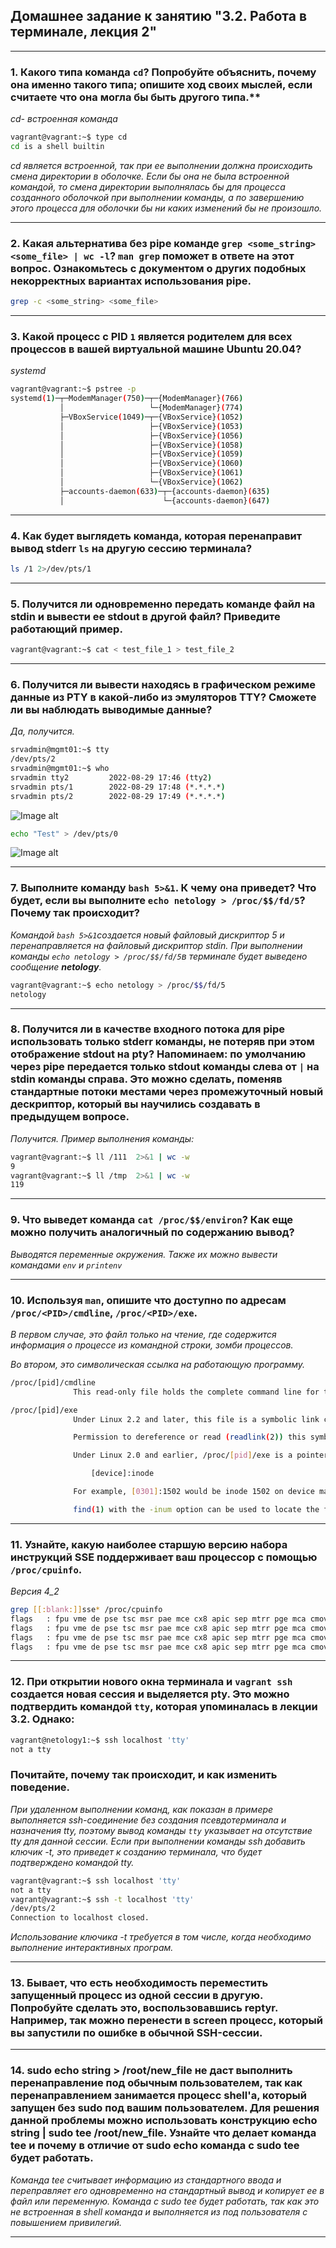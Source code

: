 ## Домашнее задание к занятию "3.2. Работа в терминале, лекция 2"
---

### 1. Какого типа команда `cd`? Попробуйте объяснить, почему она именно такого типа; опишите ход своих мыслей, если считаете что она могла бы быть другого типа.**

*cd- встроенная команда*

```bash
vagrant@vagrant:~$ type cd
cd is a shell builtin
```
*cd является встроенной, так при ее выполнении должна происходить смена директории в оболочке. Если бы она не была встроенной командой, то смена директории выполнялась бы для процесса созданного оболочкой при выполнении команды, а по завершению этого процесса для оболочки бы ни каких изменений бы не произошло.*
 
---
 
### 2. Какая альтернатива без pipe команде `grep <some_string> <some_file> | wc -l`? `man grep` поможет в ответе на этот вопрос. Ознакомьтесь с документом о других подобных некорректных вариантах использования pipe.

```bash
grep -c <some_string> <some_file>
```
---

### 3. Какой процесс с PID `1` является родителем для всех процессов в вашей виртуальной машине Ubuntu 20.04?

*systemd*


```bash
vagrant@vagrant:~$ pstree -p
systemd(1)─┬─ModemManager(750)─┬─{ModemManager}(766)
           │                   └─{ModemManager}(774)
           ├─VBoxService(1049)─┬─{VBoxService}(1052)
           │                   ├─{VBoxService}(1053)
           │                   ├─{VBoxService}(1056)
           │                   ├─{VBoxService}(1058)
           │                   ├─{VBoxService}(1059)
           │                   ├─{VBoxService}(1060)
           │                   ├─{VBoxService}(1061)
           │                   └─{VBoxService}(1062)
           ├─accounts-daemon(633)─┬─{accounts-daemon}(635)
           │                      └─{accounts-daemon}(647)
```
---

### 4. Как будет выглядеть команда, которая перенаправит вывод stderr `ls` на другую сессию терминала?

```bash
ls /1 2>/dev/pts/1
```
---

### 5. Получится ли одновременно передать команде файл на stdin и вывести ее stdout в другой файл? Приведите работающий пример.

```bash
vagrant@vagrant:~$ cat < test_file_1 > test_file_2
```

---
### 6. Получится ли вывести находясь в графическом режиме данные из PTY в какой-либо из эмуляторов TTY? Сможете ли вы наблюдать выводимые данные?

*Да, получится.*


```bash
srvadmin@mgmt01:~$ tty
/dev/pts/2
srvadmin@mgmt01:~$ who
srvadmin tty2         2022-08-29 17:46 (tty2)
srvadmin pts/1        2022-08-29 17:48 (*.*.*.*)
srvadmin pts/2        2022-08-29 17:49 (*.*.*.*)
```

![Image alt](https://github.com/Fi3ik/devops-netology/blob/main/homeworks/03-sysadmin-02-terminal/1.png)

```bash
echo "Test" > /dev/pts/0
```

![Image alt](https://github.com/Fi3ik/devops-netology/blob/main/homeworks/03-sysadmin-02-terminal/2.png)

---
### 7. Выполните команду `bash 5>&1`. К чему она приведет? Что будет, если вы выполните `echo netology > /proc/$$/fd/5`? Почему так происходит?

*Командой `bash 5>&1`создается новый файловый дискриптор 5 и перенаправляется на файловый дискриптор stdin.
При выполнении команды `echo netology > /proc/$$/fd/5`в терминале будет выведено сообщение **netology**.*


```bash
vagrant@vagrant:~$ echo netology > /proc/$$/fd/5
netology
```

---

### 8. Получится ли в качестве входного потока для pipe использовать только stderr команды, не потеряв при этом отображение stdout на pty? Напоминаем: по умолчанию через pipe передается только stdout команды слева от `|` на stdin команды справа. Это можно сделать, поменяв стандартные потоки местами через промежуточный новый дескриптор, который вы научились создавать в предыдущем вопросе.

*Получится. Пример выполнения команды:*


```bash
vagrant@vagrant:~$ ll /111  2>&1 | wc -w
9
vagrant@vagrant:~$ ll /tmp  2>&1 | wc -w
119
```

---

### 9. Что выведет команда `cat /proc/$$/environ`? Как еще можно получить аналогичный по содержанию вывод?

*Выводятся переменные окружения. Также их можно вывести командами `env` и `printenv`*

---

### 10. Используя `man`, опишите что доступно по адресам `/proc/<PID>/cmdline`, `/proc/<PID>/exe`.

*В первом случае, это файл только на чтение, где содержится информация о процессе из командной строки, зомби процессов.*

*Во втором, это символическая ссылка на работающую программу.*

```bash
/proc/[pid]/cmdline
              This read-only file holds the complete command line for the process, unless the process is a zombie.  In the latter case, there is nothing in this file: that is, a read on this file will  return  0  characters.   The command-line arguments appear in this file as a set of strings separated by null bytes ('\0'), with a further null byte after the last string.
```


  
```bash
/proc/[pid]/exe
              Under Linux 2.2 and later, this file is a symbolic link containing the actual pathname of the executed command.  This symbolic link can be dereferenced normally; attempting to open it will open the  executable.   You  can  even  type /proc/[pid]/exe to run another copy of the same executable that is being run by process [pid].  If the pathname has been unlinked, the symbolic link will contain the string '(deleted)' appended to the original pathname.  In a multithreaded process, the contents of this symbolic link are not available if the main thread has already terminated (typically by calling pthread_exit(3)).

              Permission to dereference or read (readlink(2)) this symbolic link is governed by a ptrace access mode PTRACE_MODE_READ_FSCREDS check; see ptrace(2).

              Under Linux 2.0 and earlier, /proc/[pid]/exe is a pointer to the binary which was executed, and appears as a symbolic link.  A readlink(2) call on this file under Linux 2.0 returns a string in the format:

                  [device]:inode

              For example, [0301]:1502 would be inode 1502 on device major 03 (IDE, MFM, etc. drives) minor 01 (first partition on the first drive).

              find(1) with the -inum option can be used to locate the file.
```


---

### 11. Узнайте, какую наиболее старшую версию набора инструкций SSE поддерживает ваш процессор с помощью `/proc/cpuinfo`.

*Версия 4_2*


```bash
grep [[:blank:]]sse* /proc/cpuinfo
flags   : fpu vme de pse tsc msr pae mce cx8 apic sep mtrr pge mca cmov pat pse36 clflush mmx fxsr sse sse2 ht syscall nx rdtscp lm constant_tsc rep_good nopl xtopology nonstop_tsc cpuid tsc_known_freq pni ssse3 cx16 pcid sse4_1 sse4_2 hypervisor lahf_lm invpcid_single ibrs_enhanced fsgsbase invpcid md_clear flush_l1d arch_capabilities
flags   : fpu vme de pse tsc msr pae mce cx8 apic sep mtrr pge mca cmov pat pse36 clflush mmx fxsr sse sse2 ht syscall nx rdtscp lm constant_tsc rep_good nopl xtopology nonstop_tsc cpuid tsc_known_freq pni ssse3 cx16 pcid sse4_1 sse4_2 hypervisor lahf_lm invpcid_single ibrs_enhanced fsgsbase invpcid md_clear flush_l1d arch_capabilities
flags   : fpu vme de pse tsc msr pae mce cx8 apic sep mtrr pge mca cmov pat pse36 clflush mmx fxsr sse sse2 ht syscall nx rdtscp lm constant_tsc rep_good nopl xtopology nonstop_tsc cpuid tsc_known_freq pni ssse3 cx16 pcid sse4_1 sse4_2 hypervisor lahf_lm invpcid_single ibrs_enhanced fsgsbase invpcid md_clear flush_l1d arch_capabilities
flags   : fpu vme de pse tsc msr pae mce cx8 apic sep mtrr pge mca cmov pat pse36 clflush mmx fxsr sse sse2 ht syscall nx rdtscp lm constant_tsc rep_good nopl xtopology nonstop_tsc cpuid tsc_known_freq pni ssse3 cx16 pcid sse4_1 sse4_2 hypervisor lahf_lm invpcid_single ibrs_enhanced fsgsbase invpcid md_clear flush_l1d arch_capabilities
```
---

### 12. При открытии нового окна терминала и `vagrant ssh` создается новая сессия и выделяется pty. Это можно подтвердить командой `tty`, которая упоминалась в лекции 3.2. Однако:


```bash
vagrant@netology1:~$ ssh localhost 'tty'
not a tty
```

### Почитайте, почему так происходит, и как изменить поведение. 

*При удаленном выполнении команд, как показан в примере выполняется ssh-соединение без создания псевдотерминала и назначения tty, поэтому вывод команды `tty` указывает на отсутствие tty для данной сессии.
Если при выполнении команды ssh добавить ключик -t, это приведет к созданию терминала, что будет подтверждено командой tty.*


```bash
vagrant@vagrant:~$ ssh localhost 'tty'
not a tty
vagrant@vagrant:~$ ssh -t localhost 'tty'
/dev/pts/2
Connection to localhost closed.
```

*Использование ключика -t требуется в том числе, когда необходимо выполнение интерактивных програм.*

---

### 13. Бывает, что есть необходимость переместить запущенный процесс из одной сессии в другую. Попробуйте сделать это, воспользовавшись reptyr. Например, так можно перенести в screen процесс, который вы запустили по ошибке в обычной SSH-сессии.


---

### 14. sudo echo string > /root/new_file не даст выполнить перенаправление под обычным пользователем, так как перенаправлением занимается процесс shell'а, который запущен без sudo под вашим пользователем. Для решения данной проблемы можно использовать конструкцию echo string | sudo tee /root/new_file. Узнайте что делает команда tee и почему в отличие от sudo echo команда с sudo tee будет работать.

*Команда tee считывает информацию из стандартного ввода и переправляет его одновременно на стандартный вывод и копирует ее в файл или переменную. Команда с sudo tee будет работать, так как это не встроенная в shell команда и выполняется из под пользователя с повышением привилегий.*

---
